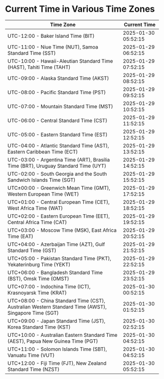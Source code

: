 # Current Time in Various Time Zones

| Time Zone | Current Time |
|-----------|--------------|
| UTC-12:00 - Baker Island Time (BIT) | 2025-01-30 05:52:15 |
| UTC-11:00 - Niue Time (NUT), Samoa Standard Time (SST) | 2025-01-29 06:52:15 |
| UTC-10:00 - Hawaii-Aleutian Standard Time (HAST), Tahiti Time (TAHT) | 2025-01-29 07:52:15 |
| UTC-09:00 - Alaska Standard Time (AKST) | 2025-01-29 08:52:15 |
| UTC-08:00 - Pacific Standard Time (PST) | 2025-01-29 09:52:15 |
| UTC-07:00 - Mountain Standard Time (MST) | 2025-01-29 10:52:15 |
| UTC-06:00 - Central Standard Time (CST) | 2025-01-29 11:52:15 |
| UTC-05:00 - Eastern Standard Time (EST) | 2025-01-29 12:52:15 |
| UTC-04:00 - Atlantic Standard Time (AST), Eastern Caribbean Time (ECT) | 2025-01-29 13:52:15 |
| UTC-03:00 - Argentina Time (ART), Brasília Time (BRT), Uruguay Standard Time (UYT) | 2025-01-29 14:52:15 |
| UTC-02:00 - South Georgia and the South Sandwich Islands Time (SGT) | 2025-01-29 15:52:15 |
| UTC±00:00 - Greenwich Mean Time (GMT), Western European Time (WET) | 2025-01-29 17:52:15 |
| UTC+01:00 - Central European Time (CET), West Africa Time (WAT) | 2025-01-29 18:52:15 |
| UTC+02:00 - Eastern European Time (EET), Central Africa Time (CAT) | 2025-01-29 19:52:15 |
| UTC+03:00 - Moscow Time (MSK), East Africa Time (EAT) | 2025-01-29 20:52:15 |
| UTC+04:00 - Azerbaijan Time (AZT), Gulf Standard Time (GST) | 2025-01-29 21:52:15 |
| UTC+05:00 - Pakistan Standard Time (PKT), Yekaterinburg Time (YEKT) | 2025-01-29 22:52:15 |
| UTC+06:00 - Bangladesh Standard Time (BST), Omsk Time (OMST) | 2025-01-29 23:52:15 |
| UTC+07:00 - Indochina Time (ICT), Krasnoyarsk Time (KRAT) | 2025-01-30 00:52:15 |
| UTC+08:00 - China Standard Time (CST), Australian Western Standard Time (AWST), Singapore Time (SGT) | 2025-01-30 01:52:15 |
| UTC+09:00 - Japan Standard Time (JST), Korea Standard Time (KST) | 2025-01-30 02:52:15 |
| UTC+10:00 - Australian Eastern Standard Time (AEST), Papua New Guinea Time (PGT) | 2025-01-30 04:52:15 |
| UTC+11:00 - Solomon Islands Time (SBT), Vanuatu Time (VUT) | 2025-01-30 04:52:15 |
| UTC+12:00 - Fiji Time (FJT), New Zealand Standard Time (NZST) | 2025-01-30 05:52:15 |
